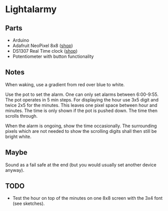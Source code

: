 # Lightalarmy

## Parts

- Arduino
- Adafruit NeoPixel 8x8 ([shop](http://www.flikto.de/products/adafruit-neopixel-neomatrix-8x8-64-rgb-led-pixel-matrix))
- DS1307 Real Time clock ([shop](http://www.amazon.de/DS1307-AT24C32-Module-Arduino-Mega2560/dp/B00G6B6MGS/ref=sr_1_6?ie=UTF8&qid=1425019440&sr=8-6&keywords=Ds1307))
- Potentiometer with button functionality

## Notes

When waking, use a gradient from red over blue to white.

Use the pot to set the alarm. One can only set alarms between 6:00-9:55. The pot operates in 5 min steps. For displaying the hour use 3x5 digit and twice 2x5 for the minutes. This leaves one pixel space between hour and minutes.
The time is only shown if the pot is pushed down. The time then scrolls through.

When the alarm is ongoing, show the time occasionally. The surrounding pixels which are not needed to show the scrolling digits shall then still be bright white.


## Maybe

Sound as a fail safe at the end (but you would usually set another device anyway).

## TODO

* Test the hour on top of the minutes on one 8x8 screen with the 3x4 font (see sketches).